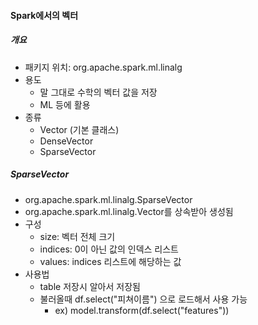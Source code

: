 #### Spark에서의 벡터

##### 개요
- 패키지 위치: org.apache.spark.ml.linalg
- 용도
  - 말 그대로 수학의 벡터 값을 저장
  - ML 등에 활용
- 종류
  - Vector (기본 클래스)
  - DenseVector
  - SparseVector
  
##### SparseVector
- org.apache.spark.ml.linalg.SparseVector
- org.apache.spark.ml.linalg.Vector를 상속받아 생성됨
- 구성
  - size: 벡터 전체 크기
  - indices: 0이 아닌 값의 인덱스 리스트
  - values: indices 리스트에 해당하는 값
- 사용법
  - table 저장시 알아서 저장됨
  - 불러올때 df.select("피쳐이름") 으로 로드해서 사용 가능
    - ex) model.transform(df.select("features"))
